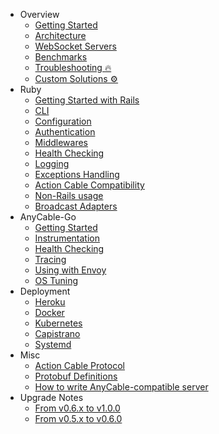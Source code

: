 <!-- markdownlint-disable -->

* Overview
  * [Getting Started](getting_started.md)
  * [Architecture](architecture.md)
  * [WebSocket Servers](websocket_servers.md)
  * [Benchmarks](benchmarks.md)
  * [Troubleshooting 🔥](troubleshooting.md)
  * [Custom Solutions ⚙️](custom_solutions.md)
* Ruby
  * [Getting Started with Rails](ruby/rails.md)
  * [CLI](ruby/cli.md)
  * [Configuration](ruby/configuration.md)
  * [Authentication](ruby/authentication.md)
  * [Middlewares](ruby/middlewares.md)
  * [Health Checking](ruby/health_checking.md)
  * [Logging](ruby/logging.md)
  * [Exceptions Handling](ruby/exceptions.md)
  * [Action Cable Compatibility](ruby/compatibility.md)
  * [Non-Rails usage](ruby/non_rails.md)
  * [Broadcast Adapters](ruby/broadcast_adapters.md)
* AnyCable-Go
  * [Getting Started](anycable-go/getting_started.md)
  * [Instrumentation](anycable-go/instrumentation.md)
  * [Health Checking](anycable-go/health_checking.md)
  * [Tracing](anycable-go/tracing.md)
  * [Using with Envoy](anycable-go/envoy.md)
  * [OS Tuning](anycable-go/os_tuning.md)
* Deployment
  * [Heroku](deployment/heroku.md)
  * [Docker](deployment/docker.md)
  * [Kubernetes](deployment/kubernetes.md)
  * [Capistrano](deployment/capistrano.md)
  * [Systemd](deployment/systemd.md)
* Misc
  * [Action Cable Protocol](misc/action_cable_protocol.md)
  * [Protobuf Definitions](misc/rpc_proto.md)
  * [How to write AnyCable-compatible server](misc/how_to_anycable_server.md)
* Upgrade Notes
  * [From v0.6.x to v1.0.0](upgrade-notes/0_6_0_to_1_0_0.md)
  * [From v0.5.x to v0.6.0](upgrade-notes/0_5_0_to_0_6_0.md)
